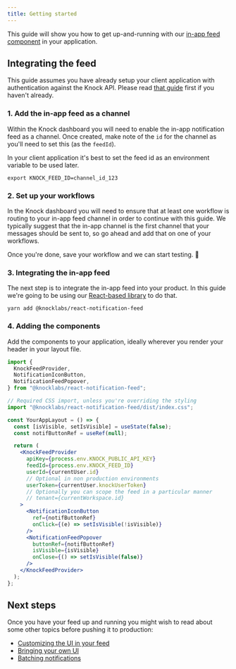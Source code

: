 ```yaml
---
title: Getting started
---
```


This guide will show you how to get up-and-running with our [in-app feed component](https://github.com/knocklabs/react-notification-feed) in your application. 

## Integrating the feed

This guide assumes you have already setup your client application with authentication against
the Knock API. Please read [that guide](/client-integration/authenticating-users) first if you haven't already.

### 1. Add the in-app feed as a channel

Within the Knock dashboard you will need to enable the in-app notification feed as a channel. Once
created, make note of the `id` for the channel as you'll need to set this (as the `feedId`).

In your client application it's best to set the feed id as an environment variable to be used
later.

```shell
export KNOCK_FEED_ID=channel_id_123
```

### 2. Set up your workflows

In the Knock dashboard you will need to ensure that at least one workflow is routing to your in-app
feed channel in order to continue with this guide. We typically suggest that the in-app channel is the first
channel that your messages should be sent to, so go ahead and add that on one of your workflows.

Once you're done, save your workflow and we can start testing. 💪

### 3. Integrating the in-app feed

The next step is to integrate the in-app feed into your product. In this guide we're going to be
using our [React-based library](https://github.com/knocklabs/react-notification-feed) to do that.

```shell
yarn add @knocklabs/react-notification-feed
```

### 4. Adding the components

Add the components to your application, ideally wherever you render your header in your layout file.

```jsx
import {
  KnockFeedProvider,
  NotificationIconButton,
  NotificationFeedPopover,
} from "@knocklabs/react-notification-feed";

// Required CSS import, unless you're overriding the styling
import "@knocklabs/react-notification-feed/dist/index.css";

const YourAppLayout = () => {
  const [isVisible, setIsVisible] = useState(false);
  const notifButtonRef = useRef(null);

  return (
    <KnockFeedProvider
      apiKey={process.env.KNOCK_PUBLIC_API_KEY}
      feedId={process.env.KNOCK_FEED_ID}
      userId={currentUser.id}
      // Optional in non production environments
      userToken={currentUser.knockUserToken}
      // Optionally you can scope the feed in a particular manner
      // tenant={currentWorkspace.id}
    >
      <NotificationIconButton
        ref={notifButtonRef}
        onClick={(e) => setIsVisible(!isVisible)}
      />
      <NotificationFeedPopover
        buttonRef={notifButtonRef}
        isVisible={isVisible}
        onClose={() => setIsVisible(false)}
      />
    </KnockFeedProvider>
  );
};
```

## Next steps

Once you have your feed up and running you might wish to read about some other topics before
pushing it to production:

- [Customizing the UI in your feed](/notification-feeds/customizing-ui)
- [Bringing your own UI](/notification-feeds/bring-your-own-ui)
- [Batching notifications](/send-notifications/batching-and-throttling)
